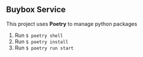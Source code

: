 ## Buybox Service

This project uses **Poetry** to manage python packages

1. Run `$ poetry shell`
2. Run `$ poetry install`
3. Run `$ poetry run start`
